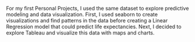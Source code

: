 For my first Personal Projects, I used the same dataset to explore predictive modeling and data visualization. 
First, I used seaborn to create visualizations and find patterns in the data before creating a Linear Regression model that could predict life expectancies. 
Next, I decided to explore Tableau and visualize this data with maps and charts. 
